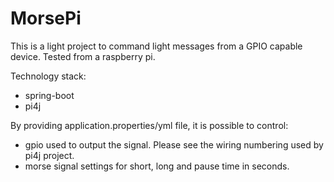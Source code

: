 # MorsePi

This is a light project to command light messages from a GPIO capable device. Tested from a raspberry pi.

Technology stack:
  - spring-boot
  - pi4j

By providing application.properties/yml file, it is possible to control:
  - gpio used to output the signal. Please see the wiring numbering used by pi4j project.
  - morse signal settings for short, long and pause time in seconds.
